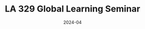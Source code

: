 ---
title: "LA 329 Global Learning Seminar"
collection: teaching
type: "Guest Lecturer"
permalink: /teaching/2024s-LA329
venue: "The University of Texas at Austin"
date: 2024-04
location: "Austin, TX"
---